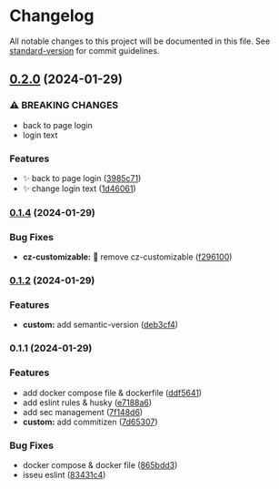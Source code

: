 # Changelog

All notable changes to this project will be documented in this file. See [standard-version](https://github.com/conventional-changelog/standard-version) for commit guidelines.

## [0.2.0](https://gitsource.myequity.id/MKO/boilerplate-nextjs/compare/v0.1.4...v0.2.0) (2024-01-29)


### ⚠ BREAKING CHANGES

* back to page login
* login text

### Features

* :sparkles: back to page login ([3985c71](https://gitsource.myequity.id/MKO/boilerplate-nextjs/commit/3985c715ab69f65d8a3a90e5ca109ab66ac84d91))
* :sparkles: change login text ([1d46061](https://gitsource.myequity.id/MKO/boilerplate-nextjs/commit/1d46061e68929de9fadb7fab336b453a15ad59e6))

### [0.1.4](https://gitsource.myequity.id/MKO/boilerplate-nextjs/compare/v0.1.2...v0.1.4) (2024-01-29)


### Bug Fixes

* **cz-customizable:** :bug: remove cz-customizable ([f296100](https://gitsource.myequity.id/MKO/boilerplate-nextjs/commit/f29610083e57b0affda0793951e1cc9fa4b8f435))

### [0.1.2](https://gitsource.myequity.id/MKO/boilerplate-nextjs/compare/v0.1.1...v0.1.2) (2024-01-29)


### Features

* **custom:** add semantic-version ([deb3cf4](https://gitsource.myequity.id/MKO/boilerplate-nextjs/commit/deb3cf411c0b968c05cb08296f6eae922dfaff38))

### 0.1.1 (2024-01-29)


### Features

* add docker compose file & dockerfile ([ddf5641](https://gitsource.myequity.id/MKO/boilerplate-nextjs/commit/ddf5641a455d602f3f7c142f011379fe76514bd6))
* add eslint rules & husky ([e7188a6](https://gitsource.myequity.id/MKO/boilerplate-nextjs/commit/e7188a6ebf5d8a0dee3c16c89f43c6238255eb77))
* add sec management ([7f148d6](https://gitsource.myequity.id/MKO/boilerplate-nextjs/commit/7f148d6836de0c4b44d5b8d5616e0082c732bd0d))
* **custom:** add commitizen ([7d65307](https://gitsource.myequity.id/MKO/boilerplate-nextjs/commit/7d65307e0debc7becfa57b9a5d56bd14ca1e8525))


### Bug Fixes

* docker compose & docker file ([865bdd3](https://gitsource.myequity.id/MKO/boilerplate-nextjs/commit/865bdd3776c0f5fc9cfbcc413d50013a8e6e32e2))
* isseu eslint ([83431c4](https://gitsource.myequity.id/MKO/boilerplate-nextjs/commit/83431c443eaf09853137c90fc3628aaf0d51189f))
